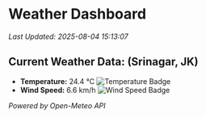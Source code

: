 
# Weather Dashboard

_Last Updated: 2025-08-04 15:13:07_

## Current Weather Data: (Srinagar, JK)
- **Temperature:** 24.4 °C ![Temperature Badge](https://img.shields.io/badge/Temperature-Medium%20Temp-green)
- **Wind Speed:** 6.6 km/h ![Wind Speed Badge](https://img.shields.io/badge/Wind%20Speed-Light%20Wind-blue)

*Powered by Open-Meteo API*

